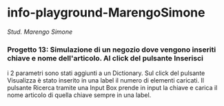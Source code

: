 # info-playground-MarengoSimone

_Stud. Marengo Simone_

### Progetto 13: Simulazione di un negozio dove vengono inseriti chiave e nome dell'articolo. Al click del pulsante Inserisci
i 2 parametri sono stati aggiunti a un Dictionary. Sul click del pulsante Visualizza è stato inserito in una label il 
numero di elementi caricati. Il pulsante Ricerca tramite una Input Box prende in input la chiave e carica il nome articolo
di quella chiave sempre in una label.